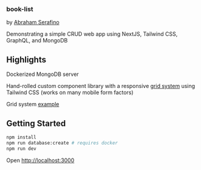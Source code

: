 ### book-list
by [Abraham Serafino](http://www.AbrahamSerafino.com)

Demonstrating a simple CRUD web app using NextJS, Tailwind CSS, GraphQL, and MongoDB

## Highlights

Dockerized MongoDB server

Hand-rolled custom component library with a responsive [grid system](https://github.com/abraham-serafino/book-list/blob/main/src/components/column.component.js) using Tailwind CSS (works on many mobile form factors)

Grid system [example](https://github.com/abraham-serafino/book-list/blob/43d083d04e4c94b71b776c595c65fd806d0ffc48/src/app/books/create-book-card.component.js#L42)

## Getting Started

```bash
npm install
npm run database:create # requires docker
npm run dev
```

Open [http://localhost:3000](http://localhost:3000)
